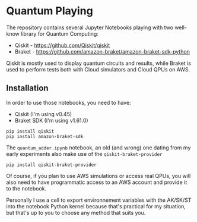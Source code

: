 # Quantum Playing

The repository contains several Jupyter Notebooks playing with two well-know library for Quantum Computing:
- Qiskit - https://github.com/Qiskit/qiskit
- Braket - https://github.com/amazon-braket/amazon-braket-sdk-python

Qiskit is mostly used to display quantum circuits and results, while Braket is used to perform tests both with Cloud simulators and Cloud QPUs on AWS.

## Installation
In order to use those notebooks, you need to have:
- Qiskit (I'm using v0.45)
- Braket SDK (I'm using v1.61.0)

```
pip install qiskit
pip install amazon-braket-sdk
```

The `quantum_adder.ipynb` notebook, an old (and wrong) one dating from my early experiments also make use of the `qiskit-braket-provider`
```
pip install qiskit-braket-provider
```

Of course, if you plan to use AWS simulations or access real QPUs, you will also need to have programmatic access to an AWS account and provide it to the notebook.

Personally I use a cell to export environnement variables with the AK/SK/ST into the notebook Python kernel because that's practical for my situation, but that's up to you to choose any method that suits you.
